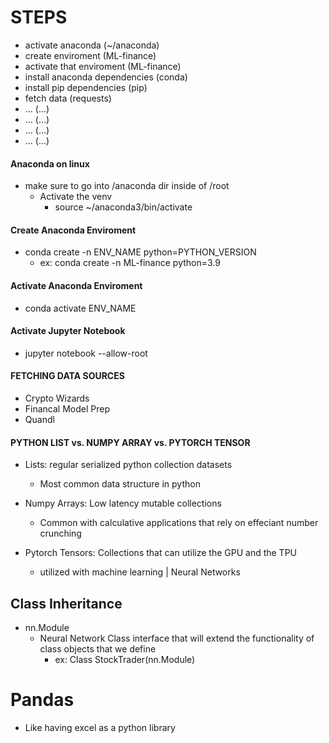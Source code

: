 # STEPS
- activate anaconda                (~/anaconda)
- create enviroment                (ML-finance)
- activate that enviroment         (ML-finance)
- install anaconda dependencies    (conda)
- install pip dependencies         (pip)
- fetch data                       (requests)
- ...                              (...)
- ...                              (...)
- ...                              (...)
- ...                              (...)




#### Anaconda on linux 
- make sure to go into /anaconda dir inside of /root
    - Activate the venv
        - source ~/anaconda3/bin/activate



#### Create Anaconda Enviroment
- conda create -n ENV_NAME python=PYTHON_VERSION
    - ex: conda create -n ML-finance python=3.9




#### Activate Anaconda Enviroment
- conda activate ENV_NAME




#### Activate Jupyter Notebook
- jupyter notebook --allow-root



#### FETCHING DATA SOURCES
- Crypto Wizards
- Financal Model Prep
- Quandl







#### PYTHON LIST vs. NUMPY ARRAY vs. PYTORCH TENSOR
- Lists: regular serialized python collection datasets
    - Most common data structure in python

- Numpy Arrays: Low latency mutable collections
    - Common with calculative applications that rely on effeciant number crunching

- Pytorch Tensors: Collections that can utilize the GPU and the TPU
    - utilized with machine learning | Neural Networks






## Class Inheritance
- nn.Module
    - Neural Network Class interface that will extend the functionality of class objects that we define
        - ex: Class StockTrader(nn.Module)





# Pandas
- Like having excel as a python library
